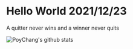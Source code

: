 # Hello World 2021/12/23

A quitter never wins and a winner never quits

![PoyChang's github stats](https://github-readme-stats.vercel.app/api?username=poychang&show_icons=true&theme=dracula)
